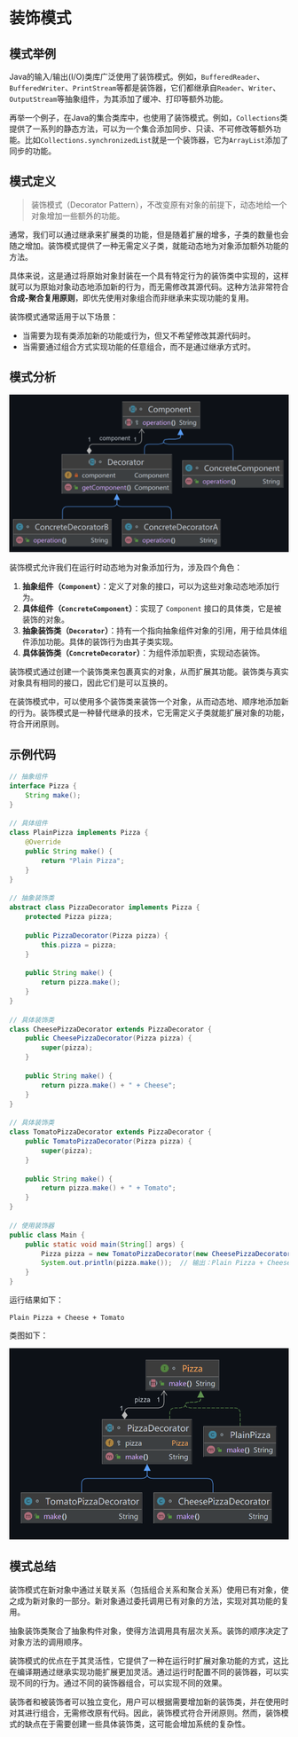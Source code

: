 # 装饰模式

## 模式举例

Java的输入/输出(I/O)类库广泛使用了装饰模式。例如，`BufferedReader`、`BufferedWriter`、`PrintStream`等都是装饰器，它们都继承自`Reader`、`Writer`、`OutputStream`等抽象组件，为其添加了缓冲、打印等额外功能。

再举一个例子，在Java的集合类库中，也使用了装饰模式。例如，`Collections`类提供了一系列的静态方法，可以为一个集合添加同步、只读、不可修改等额外功能。比如`Collections.synchronizedList`就是一个装饰器，它为`ArrayList`添加了同步的功能。

## 模式定义

> 装饰模式（Decorator Pattern），不改变原有对象的前提下，动态地给一个对象增加一些额外的功能。

通常，我们可以通过继承来扩展类的功能，但是随着扩展的增多，子类的数量也会随之增加。装饰模式提供了一种无需定义子类，就能动态地为对象添加额外功能的方法。

具体来说，这是通过将原始对象封装在一个具有特定行为的装饰类中实现的，这样就可以为原始对象动态地添加新的行为，而无需修改其源代码。这种方法非常符合**合成-聚合复用原则**，即优先使用对象组合而非继承来实现功能的复用。

装饰模式通常适用于以下场景：

- 当需要为现有类添加新的功能或行为，但又不希望修改其源代码时。
- 当需要通过组合方式实现功能的任意组合，而不是通过继承方式时。

## 模式分析

![image-20240508140854385](images/06_装饰模式/image-20240508140854385.png)

装饰模式允许我们在运行时动态地为对象添加行为，涉及四个角色：

1. **抽象组件（`Component`）**：定义了对象的接口，可以为这些对象动态地添加行为。
2. **具体组件（`ConcreteComponent`）**：实现了 `Component` 接口的具体类，它是被装饰的对象。
3. **抽象装饰类（`Decorator`）**：持有一个指向抽象组件对象的引用，用于给具体组件添加功能。具体的装饰行为由其子类实现。
4. **具体装饰类（`ConcreteDecorator`）**：为组件添加职责，实现动态装饰。

装饰模式通过创建一个装饰类来包裹真实的对象，从而扩展其功能。装饰类与真实对象具有相同的接口，因此它们是可以互换的。

在装饰模式中，可以使用多个装饰类来装饰一个对象，从而动态地、顺序地添加新的行为。装饰模式是一种替代继承的技术，它无需定义子类就能扩展对象的功能，符合开闭原则。

## 示例代码

```java
// 抽象组件
interface Pizza {
    String make();
}

// 具体组件
class PlainPizza implements Pizza {
    @Override
    public String make() {
        return "Plain Pizza";
    }
}

// 抽象装饰类
abstract class PizzaDecorator implements Pizza {
    protected Pizza pizza;

    public PizzaDecorator(Pizza pizza) {
        this.pizza = pizza;
    }

    public String make() {
        return pizza.make();
    }
}

// 具体装饰类
class CheesePizzaDecorator extends PizzaDecorator {
    public CheesePizzaDecorator(Pizza pizza) {
        super(pizza);
    }

    public String make() {
        return pizza.make() + " + Cheese";
    }
}

// 具体装饰类
class TomatoPizzaDecorator extends PizzaDecorator {
    public TomatoPizzaDecorator(Pizza pizza) {
        super(pizza);
    }

    public String make() {
        return pizza.make() + " + Tomato";
    }
}

// 使用装饰器
public class Main {
    public static void main(String[] args) {
        Pizza pizza = new TomatoPizzaDecorator(new CheesePizzaDecorator(new PlainPizza()));
        System.out.println(pizza.make());  // 输出：Plain Pizza + Cheese + Tomato
    }
}
```

运行结果如下：

```
Plain Pizza + Cheese + Tomato
```

类图如下：

![image-20240508141332153](images/06_装饰模式/image-20240508141332153.png)

## 模式总结

装饰模式在新对象中通过关联关系（包括组合关系和聚合关系）使用已有对象，使之成为新对象的一部分。新对象通过委托调用已有对象的方法，实现对其功能的复用。

抽象装饰类聚合了抽象构件对象，使得方法调用具有层次关系。装饰的顺序决定了对象方法的调用顺序。

装饰模式的优点在于其灵活性，它提供了一种在运行时扩展对象功能的方式，这比在编译期通过继承实现功能扩展更加灵活。通过运行时配置不同的装饰器，可以实现不同的行为。通过不同的装饰器组合，可以实现不同的效果。

装饰者和被装饰者可以独立变化，用户可以根据需要增加新的装饰类，并在使用时对其进行组合，无需修改原有代码。因此，装饰模式符合开闭原则。然而，装饰模式的缺点在于需要创建一些具体装饰类，这可能会增加系统的复杂性。
